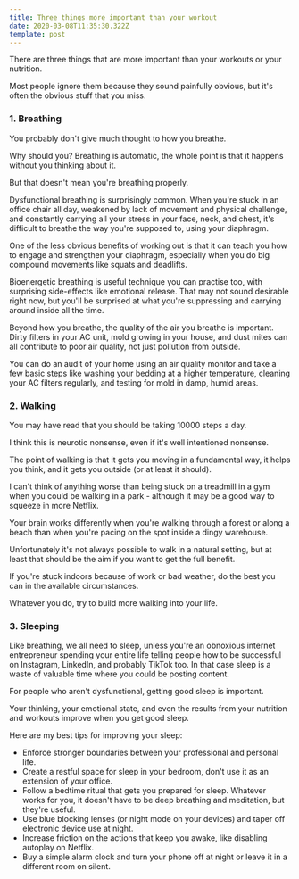 ```yaml
---
title: Three things more important than your workout
date: 2020-03-08T11:35:30.322Z
template: post
---
```

There are three things that are more important than your workouts or your nutrition.

Most people ignore them because they sound painfully obvious, but it's often the obvious stuff that you miss.
 
### 1. Breathing

You probably don't give much thought to how you breathe.

Why should you? Breathing is automatic, the whole point is that it happens without you thinking about it.

But that doesn't mean you're breathing properly.

Dysfunctional breathing is surprisingly common. When you're stuck in an office chair all day, weakened by lack of movement and physical challenge, and constantly carrying all your stress in your face, neck, and chest, it's difficult to breathe the way you're supposed to, using your diaphragm.

One of the less obvious benefits of working out is that it can teach you how to engage and strengthen your diaphragm, especially when you do big compound movements like squats and deadlifts.

Bioenergetic breathing is useful technique you can practise too, with surprising side-effects like emotional release. That may not sound desirable right now, but you'll be surprised at what you're suppressing and carrying around inside all the time.

Beyond how you breathe, the quality of the air you breathe is important. Dirty filters in your AC unit, mold growing in your house, and dust mites can all contribute to poor air quality, not just pollution from outside.

You can do an audit of your home using an air quality monitor and take a few basic steps like washing your bedding at a higher temperature, cleaning your AC filters regularly, and testing for mold in damp, humid areas.

### 2. Walking

You may have read that you should be taking 10000 steps a day.

I think this is neurotic nonsense, even if it's well intentioned nonsense.

The point of walking is that it gets you moving in a fundamental way, it helps you think, and it gets you outside (or at least it should).

I can't think of anything worse than being stuck on a treadmill in a gym when you could be walking in a park - although it may be a good way to squeeze in more Netflix.

Your brain works differently when you're walking through a forest or along a beach than when you're pacing on the spot inside a dingy warehouse.

Unfortunately it's not always possible to walk in a natural setting, but at least that should be the aim if you want to get the full benefit.

If you're stuck indoors because of work or bad weather, do the best you can in the available circumstances.

Whatever you do, try to build more walking into your life.

### 3. Sleeping

Like breathing, we all need to sleep, unless you're an obnoxious internet entrepreneur spending your entire life telling people how to be successful on Instagram, LinkedIn, and probably TikTok too. In that case sleep is a waste of valuable time where you could be posting content.

For people who aren't dysfunctional, getting good sleep is important.

Your thinking, your emotional state, and even the results from your nutrition and workouts improve when you get good sleep.

Here are my best tips for improving your sleep:
* Enforce stronger boundaries between your professional and personal life.
* Create a restful space for sleep in your bedroom, don't use it as an extension of your office.
* Follow a bedtime ritual that gets you prepared for sleep. Whatever works for you, it doesn't have to be deep breathing and meditation, but they're useful.
* Use blue blocking lenses (or night mode on your devices) and taper off electronic device use at night.
* Increase friction on the actions that keep you awake, like disabling autoplay on Netflix.
* Buy a simple alarm clock and turn your phone off at night or leave it in a different room on silent.